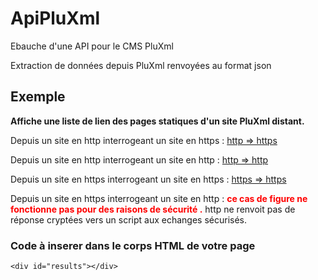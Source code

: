 # ApiPluXml
Ebauche d'une API pour le CMS PluXml

Extraction de données depuis PluXml renvoyées au format json

<h2>Exemple</h2>
<p><b>Affiche une liste de lien des pages statiques d'un site PluXml distant.</b></p>
<p>Depuis un site en http interrogeant un site en https : <a href="http://gcyrillus.free.fr/589/index.php?static5/test-free-to-https" target="_blank"> http => https</a></p>
<p>Depuis un site en http interrogeant un site en http : <a href="http://gcyrillus.free.fr/589/index.php?static5/test-free-to-http" target="_blank"> http => http</a></p>
<p>Depuis un site en https interrogeant un site en https : <a href="https://pluxopolis.net/crashnewstest/static5/sub2" target="_blank"> https => https</a></p>
<p>Depuis un site en https interrogeant un site en http : <b style="color:red;">ce cas de figure ne fonctionne pas pour des raisons de sécurité .</b> http ne renvoit pas de réponse cryptées vers un script aux echanges sécurisés.</p>
<p></p>
<h3>Code à inserer dans le corps HTML de votre page</h3>
<pre><code>&lt;div id="results"><!-- La liste s'affiche ici -->&lt;/div>
<script>
/*/Config/*/
// Votre clé
const apiKey = 'apiPluXml';

// protocol HTTP du site (preference https (connexion sécurisé)| http non garantie )
// connexion https => https : OK | connexion http => http OK | connexions https => http  BLOCKED ! |  http => https OK
const ProtocolHTTP = 'https';/* or http */

// nom du domaine de l'API suivit d'un / et d'un ? si l'url rewriting n'est pas activé sur le site OluXml distant.
const apiPluXmlSite = 'pluxthemes.com/';/*  exemple: 'pluxopolis.net/crashnewstest/' ou 'pluxthemes.com/?'   */

// nombre d'article par page
const apibypage=''; /* rien = la config du site distant */  

// afficher l'article en entier ?
let artcontent= false ; /* pour voir tout l'article : mettre a  true */
/*/End Config/*/

// Création et appel du fichier javascript distant.
let scpt = document.createElement('script');
scpt.setAttribute('id','apiCall');
scpt.setAttribute('async','');
scpt.setAttribute('src', ProtocolHTTP+'://'+apiPluXmlSite.replace(/\?$/, '')+'plugins/ApiPluXml/js/apiCalling.js');
document.querySelector('#results').appendChild(scpt);

  var script = document.querySelector('#apiCall');
  script.addEventListener('load', function() {
	////fonctions d'appels et d'affichage html
	//========================================
	//	getPlxApiResult(apiPluXmlSite+'apiPluxml') ; // aide descriptif
	//	getPlxApiResult(apiPluXmlSite+'apiPluxml&static','static') ;
		getPlxApiResult(apiPluXmlSite+'apiPluxml&article&page_number=1&bypage=5','article') ;
	//	getPlxApiResult(apiPluXmlSite+'apiPluxml&categorie','categorie') ;
	//	getPlxApiResult(apiPluXmlSite+'apiPluxml&etiquette','etiquette') ;

	////fonction d'appels , retourne un objet json
	//============================================
	//	getPlxApiResult(apiPluXmlSite+apiPluxml&commentaires','commentaires') 
	//	getPlxApiResult(apiPluXmlSite+apiPluxml&authors','authors')  
  });					
</script>
</code></pre>
